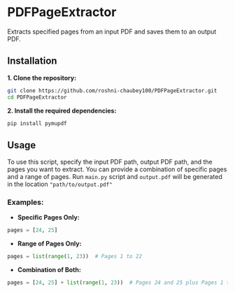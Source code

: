 
# PDFPageExtractor
Extracts specified pages from an input PDF and saves them to an output PDF.

## Installation
**1. Clone the repository:**
```bash
git clone https://github.com/roshni-chaubey100/PDFPageExtractor.git
cd PDFPageExtractor
```
**2. Install the required dependencies:**
```bash
pip install pymupdf
```

## Usage
To use this script, specify the input PDF path, output PDF path, and the pages you want to extract. You can provide a combination of specific pages and a range of pages. Run `main.py` script and `output.pdf` will be generated in the location `"path/to/output.pdf"`

### Examples:
* **Specific Pages Only:**
```python
pages = [24, 25]
```
* **Range of Pages Only:**
```python
pages = list(range(1, 23))  # Pages 1 to 22
```
* **Combination of Both:**
```python
pages = [24, 25] + list(range(1, 23))  # Pages 24 and 25 plus Pages 1 to 22
```  

